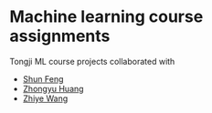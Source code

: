 # Machine learning course assignments
Tongji ML course projects collaborated with
- [Shun Feng](https://github.com/shunf4)
- [Zhongyu Huang](https://github.com/Dark-Hattori)
- [Zhiye Wang](https://github.com/TJZhiyeWang)
